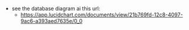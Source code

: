* see the database diagram ai this url: 
  - https://app.lucidchart.com/documents/view/21b769fd-12c8-4097-9ac6-a393aed7635e/0_0